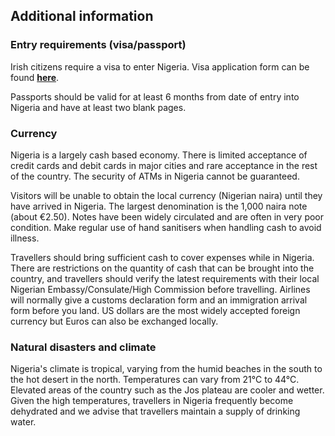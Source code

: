 ## Additional information

### **Entry requirements (visa/passport)**

Irish citizens require a visa to enter Nigeria. Visa application form can be found [**here**](https://portal.immigration.gov.ng/visa/freshvisa).

Passports should be valid for at least 6 months from date of entry into Nigeria and have at least two blank pages.

### **Currency**

Nigeria is a largely cash based economy. There is limited acceptance of credit cards and debit cards in major cities and rare acceptance in the rest of the country. The security of ATMs in Nigeria cannot be guaranteed.

Visitors will be unable to obtain the local currency (Nigerian naira) until they have arrived in Nigeria. The largest denomination is the 1,000 naira note (about €2.50). Notes have been widely circulated and are often in very poor condition. Make regular use of hand sanitisers when handling cash to avoid illness.

Travellers should bring sufficient cash to cover expenses while in Nigeria. There are restrictions on the quantity of cash that can be brought into the country, and travellers should verify the latest requirements with their local Nigerian Embassy/Consulate/High Commission before travelling. Airlines will normally give a customs declaration form and an immigration arrival form before you land. US dollars are the most widely accepted foreign currency but Euros can also be exchanged locally.

### **Natural disasters and climate**

Nigeria's climate is tropical, varying from the humid beaches in the south to the hot desert in the north. Temperatures can vary from 21°C to 44°C. Elevated areas of the country such as the Jos plateau are cooler and wetter. Given the high temperatures, travellers in Nigeria frequently become dehydrated and we advise that travellers maintain a supply of drinking water.